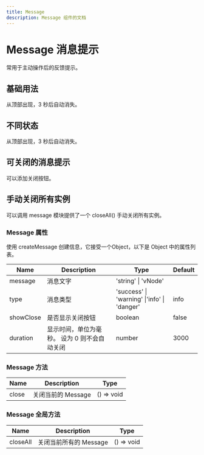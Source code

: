 ```yaml
---
title: Message
description: Message 组件的文档
---
```


# Message 消息提示

常用于主动操作后的反馈提示。

## 基础用法

从顶部出现，3 秒后自动消失。

<preview path="../demo/Message/Basic.vue" title="基础用法" description="Message 组件的基础用法"></preview>

## 不同状态

从顶部出现，3 秒后自动消失。

<preview path="../demo/Message/State.vue" title="不同状态" description="Message 组件的不同状态"></preview>

## 可关闭的消息提示

可以添加关闭按钮。

<preview path="../demo/Message/Close.vue" title="可关闭" description="Message 组件的可关闭"></preview>

## 手动关闭所有实例

可以调用 message 模块提供了一个 closeAll() 手动关闭所有实例。

<preview path="../demo/Message/Manual.vue" title="手动关闭" description="Message 组件的手动关闭"></preview>

### Message 属性

使用 createMessage 创建信息，它接受一个Object，以下是 Object 中的属性列表。

| **Name**  | **Description**                              | **Type**                                    | **Default** |
| --------- | -------------------------------------------- | ------------------------------------------- | ----------- |
| message   | 消息文字                                     | 'string' \| 'vNode'                         |             |
| type      | 消息类型                                     | 'success' \| 'warning' \|'info' \| 'danger' | info        |
| showClose | 是否显示关闭按钮                             | boolean                                     | false       |
| duration  | 显示时间，单位为毫秒。 设为 0 则不会自动关闭 | number                                      | 3000        |

### Message 方法

| **Name** | **Description**    | **Type**        |
| -------- | ------------------ | --------------- |
| close    | 关闭当前的 Message | \(\) =&gt; void |

### Message 全局方法

| **Name** | **Description**        | **Type**        |
| -------- | ---------------------- | --------------- |
| closeAll | 关闭当前所有的 Message | \(\) =&gt; void |
